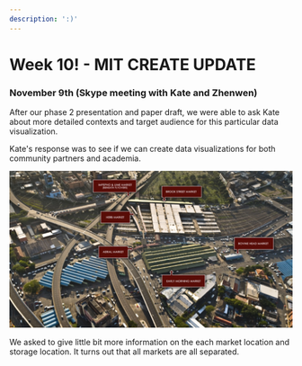 ```yaml
---
description: ':)'
---
```


# Week 10! - MIT CREATE UPDATE

### November 9th \(Skype meeting with Kate and Zhenwen\)

After our phase 2 presentation and paper draft, we were able to ask Kate about  more detailed contexts and target audience for this particular data visualization.

Kate's response was to see if we can create data visualizations for both community partners and academia. 

![](../.gitbook/assets/screen-shot-2018-11-09-at-11.28.42-am.png)

We asked to give little bit more information on the each market location and storage location. It turns out that all markets are all separated.

